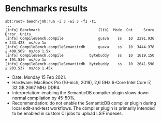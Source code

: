 # Benchmarks results

```
sbt:root> bench/jmh:run -i 3 -wi 3 -f1 -t1
...
[info] Benchmark                           (lib)  Mode  Cnt     Score     Error  Units
[info] CompileBench.compile                guava    ss   10  2291.036 ± 243.428  ms/op 1x
[info] CompileBench.compileSemanticdb      guava    ss   10  3444.978 ± 408.569  ms/op 1.5x
[info] CompileBench.compile            bytebuddy    ss   10  1819.150 ± 191.530  ms/op 1x
[info] CompileBench.compileSemanticdb  bytebuddy    ss   10  2641.590 ± 203.537  ms/op 1.45x
```

- Date: Monday 15 Feb 2021.
- Hardware: MacBook Pro (16-inch, 2019), 2,6 GHz 6-Core Intel Core i7, 32 GB
  2667 MHz DDR4.
- Interpretation: enabling the SemanticDB compiler plugin slows down normal
  compilation by 45-50%.
- Recommendation: do not enable the SemanticDB compiler plugin during local
  edit-and-test workflows. The compiler plugin is primarily intended to be
  enabled in custom CI jobs to upload LSIF indexes.
